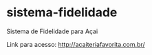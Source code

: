 # sistema-fidelidade
 Sistema de Fidelidade para Açai
 
 Link para acesso:  http://acaiteriafavorita.com.br/
